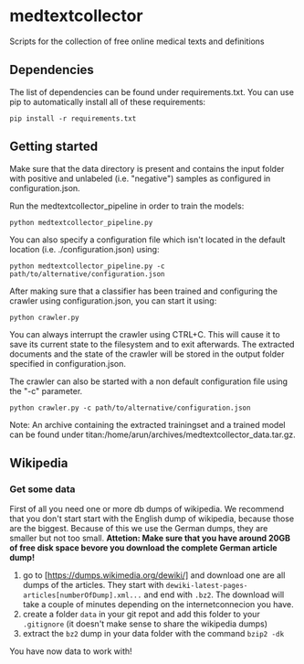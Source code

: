 # medtextcollector
Scripts for the collection of free online medical texts and definitions

## Dependencies
The list of dependencies can be found under requirements.txt. You can use pip to automatically install all of these requirements:

```
pip install -r requirements.txt
```

## Getting started
Make sure that the data directory is present and contains the input folder with positive and unlabeled (i.e. "negative") samples as configured in configuration.json.

Run the medtextcollector_pipeline in order to train the models:
```
python medtextcollector_pipeline.py
```

You can also specify a configuration file which isn't located in the default location (i.e. ./configuration.json) using:

```
python medtextcollector_pipeline.py -c path/to/alternative/configuration.json
```

After making sure that a classifier has been trained and configuring the crawler using configuration.json, you can start it using:
```
python crawler.py
```

You can always interrupt the crawler using CTRL+C. This will cause it to save its current state to the filesystem and to exit afterwards. The extracted documents and the state of the crawler will be stored in the output folder specified in configuration.json.

The crawler can also be started with a non default configuration file using the "-c" parameter.

```
python crawler.py -c path/to/alternative/configuration.json 
```

Note: An archive containing the extracted trainingset and a trained model can be found under titan:/home/arun/archives/medtextcollector_data.tar.gz.

## Wikipedia
### Get some data
First of all you need one or more db dumps of wikipedia. We recommend that you don't start start with the English dump of wikipedia, because those are the biggest. Because of this we use the German dumps, they are smaller but not too small.
**Attetion: Make sure that you have around 20GB of free disk space bevore you download the complete German article dump!**

1. go to [https://dumps.wikimedia.org/dewiki/] and download one are all dumps of the articles. They start with `dewiki-latest-pages-articles[numberOfDump].xml...` and end with `.bz2`. The download will take a couple of minutes depending on the internetconnecion you have.
2. create a folder `data` in your git repot and add this folder to your `.gitignore` (it doesn't make sense to share the wikipedia dumps)
3. extract the `bz2` dump in your data folder with the command `bzip2 -dk`

You have now data to work with!
